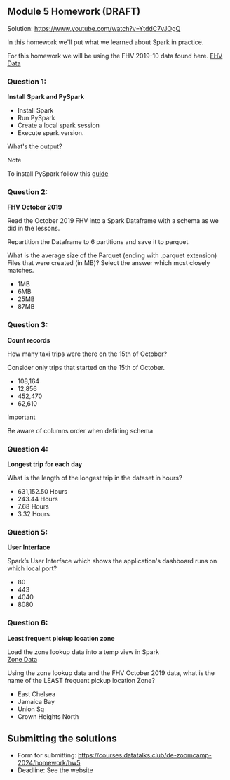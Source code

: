 ## Module 5 Homework  (DRAFT)

Solution: https://www.youtube.com/watch?v=YtddC7vJOgQ

In this homework we'll put what we learned about Spark in practice.

For this homework we will be using the FHV 2019-10 data found here. [FHV Data](https://github.com/DataTalksClub/nyc-tlc-data/releases/download/fhv/fhv_tripdata_2019-10.csv.gz)

### Question 1: 

**Install Spark and PySpark** 

- Install Spark
- Run PySpark
- Create a local spark session
- Execute spark.version.

What's the output?

> [!NOTE]
> To install PySpark follow this [guide](https://github.com/DataTalksClub/data-engineering-zoomcamp/blob/main/05-batch/setup/pyspark.md)

### Question 2: 

**FHV October 2019**

Read the October 2019 FHV into a Spark Dataframe with a schema as we did in the lessons.

Repartition the Dataframe to 6 partitions and save it to parquet.

What is the average size of the Parquet (ending with .parquet extension) Files that were created (in MB)? Select the answer which most closely matches.

- 1MB
- 6MB
- 25MB
- 87MB



### Question 3: 

**Count records** 

How many taxi trips were there on the 15th of October?

Consider only trips that started on the 15th of October.

- 108,164
- 12,856
- 452,470
- 62,610

> [!IMPORTANT]
> Be aware of columns order when defining schema

### Question 4: 

**Longest trip for each day** 

What is the length of the longest trip in the dataset in hours?

- 631,152.50 Hours
- 243.44 Hours
- 7.68 Hours
- 3.32 Hours



### Question 5: 

**User Interface**

Spark’s User Interface which shows the application's dashboard runs on which local port?

- 80
- 443
- 4040
- 8080



### Question 6: 

**Least frequent pickup location zone**

Load the zone lookup data into a temp view in Spark</br>
[Zone Data](https://github.com/DataTalksClub/nyc-tlc-data/releases/download/misc/taxi_zone_lookup.csv)

Using the zone lookup data and the FHV October 2019 data, what is the name of the LEAST frequent pickup location Zone?</br>

- East Chelsea
- Jamaica Bay
- Union Sq
- Crown Heights North


## Submitting the solutions

- Form for submitting: https://courses.datatalks.club/de-zoomcamp-2024/homework/hw5
- Deadline: See the website